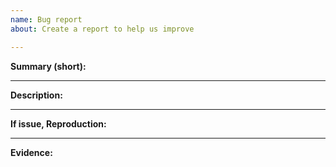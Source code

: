 ```yaml
---
name: Bug report
about: Create a report to help us improve

---
```

**Summary (short):**

---
**Description:**

---
**If issue, Reproduction:**

---
**Evidence:**
